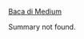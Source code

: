 <!--START_SECTION:medium-->
[Baca di Medium](https://medium.com/@dikaelsaputra/polimorfisme-dalam-pemrograman-java-39890c0a08ea?source=rss-272e0aace4a6------2)

Summary not found.
<!--END_SECTION:medium-->